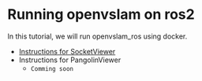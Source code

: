 # Running openvslam on ros2

In this tutorial, we will run openvslam_ros using docker.

- [Instructions for SocketViewer](tutorial_socket.md)
- Instructions for PangolinViewer
  - `Comming soon`
